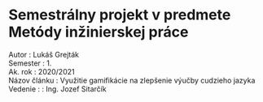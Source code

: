 # Semestrálny projekt v predmete Metódy inžinierskej práce

Autor : Lukáš Grejták\
Semester : 1.\
Ak. rok : 2020/2021\
Názov článku : Využitie gamifikácie na zlepšenie výučby cudzieho jazyka\
Vedenie : : Ing. Jozef Sitarčík


